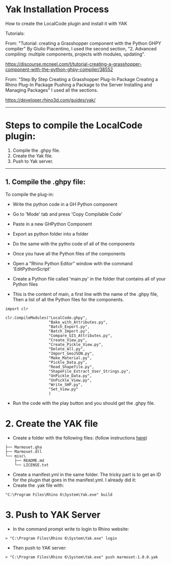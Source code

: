 # Yak Installation Process


How to create the LocalCode plugin 
and install it with YAK

Tutorials:

From: "Tutorial: creating a Grasshopper component with the Python GHPY compiler"
By Giulio Piacentino, I used the second section, "2. Advanced compiling: multiple components, projects with modules, updating".

https://discourse.mcneel.com/t/tutorial-creating-a-grasshopper-component-with-the-python-ghpy-compiler/38552

From: "Step By Step
Creating a Grasshopper Plug-In Package
Creating a Rhino Plug-In Package
Pushing a Package to the Server
Installing and Managing Packages" 
I used all the sections. 

https://developer.rhino3d.com/guides/yak/

------------------

# Steps to compile the LocalCode plugin:
1. Compile the .ghpy file. 
2. Create the Yak file. 
3. Push to Yak server. 

------------------

## 1. Compile the .ghpy file:
To compile the plug-in:
* Write the python code in a GH Python component
* Go to 'Mode' tab and press 'Copy Compilable Code'
* Paste in a new GHPython Component 
* Export as python folder into a folder
* Do the same with the pytho code of all of the components

* Once you have all the Python files of the components
* Open a "Rhino Python Editor" window with the command 'EditPythonScript'
* Create a Python file called 'main.py' in the folder that contains all of your Python files
* This is the content of main, a first line with the name of the .ghpy file, 
Then a list of all the Python files for the components.

```
import clr

clr.CompileModules("LocalCode.ghpy",
                   "Bake_with_Attributes.py",
                   "Batch_Export.py",
                   "Batch_Import.py",
                   "Compare_GIS_Attributes.py",
                   "Create_View.py",
                   "Create_Pickle_View.py",
                   "Delete_All.py",
                   "Import_GeoJSON.py",
                   "Make_Material.py",
                   "Pickle_Data.py",
                   "Read_Shapefile.py",
                   "ShapeFile_Extract_User_Strings.py",
                   "UnPickle_Data.py",
                   "UnPickle_View.py",
                   "Write_SHP.py",
                   "Set_View.py"
                   )
```
        
* Run the code with the play button and you should get the .ghpy file.

# 2. Create the YAK file

* Create a folder with the following files:
(follow instructions [here](https://developer.rhino3d.com/guides/yak/creating-a-rhino-plugin-package/)) 
```
├── Marmoset.gha
├── Marmoset.dll
└── misc\
    ├── README.md
    └── LICENSE.txt
```
* Create a manifest.yml in the same folder. The tricky part is to get an ID for the plugin that goes in the manifest.yml. I already did it:
* Create the .yak file with:
```
"C:\Program Files\Rhino 6\System\Yak.exe" build
```
# 3. Push to YAK Server

* In the command prompt write to login to Rhino website:
```
> "C:\Program Files\Rhino 6\System\Yak.exe" login
```
* Then push to YAK server:
```
> "C:\Program Files\Rhino 6\System\Yak.exe" push marmoset-1.0.0.yak
```
